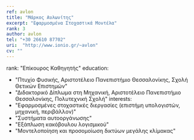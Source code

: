 ```yaml
---
ref: avlon
title: "Μάρκος Αυλωνίτης"
excerpt: "Εφαρμοσμένα Στοχαστικά Μοντέλα"
rank: 3
author: avlon
tel: "+30 26610 87702"
uri:  "http://www.ionio.gr/~avlon"
cv: ""
---
```


rank: "Επίκουρος Καθηγητής"
education:
  - "Πτυχίο Φυσικής, Αριστοτέλειο Πανεπιστήμιο Θεσσαλονίκης, Σχολή Θετικών Επιστημών"
  - "Διδακτορικό Δίπλωμα στη Μηχανική, Αριστοτέλειο Πανεπιστήμιο Θεσσαλονίκης, Πολυτεχνική Σχολή"
interests:
  - "Εφαρμοσμένες στοχαστικές διεργασίες (επιστήμη υπολογιστών, μηχανική, περιβάλλον)"
  - "Συστήματα αυτοοργάνωσης"
  - "Εξάπλωση κακόβουλου λογισμικού"
  - "Μοντελοποίηση και προσομοίωση δικτύων μεγάλης κλίμακας"
